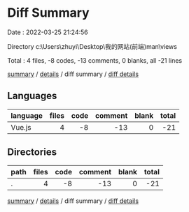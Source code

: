 # Diff Summary

Date : 2022-03-25 21:24:56

Directory c:\Users\zhuyi\Desktop\我的网站\(前端)man\views

Total : 4 files,  -8 codes, -13 comments, 0 blanks, all -21 lines

[summary](results.md) / [details](details.md) / diff summary / [diff details](diff-details.md)

## Languages
| language | files | code | comment | blank | total |
| :--- | ---: | ---: | ---: | ---: | ---: |
| Vue.js | 4 | -8 | -13 | 0 | -21 |

## Directories
| path | files | code | comment | blank | total |
| :--- | ---: | ---: | ---: | ---: | ---: |
| . | 4 | -8 | -13 | 0 | -21 |

[summary](results.md) / [details](details.md) / diff summary / [diff details](diff-details.md)